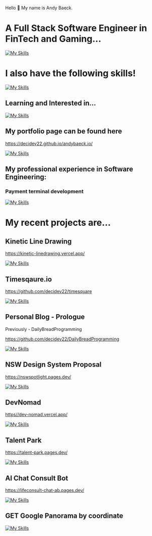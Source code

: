 Hello 👋 My name is Andy Baeck.

# A Full Stack Software Engineer in FinTech and Gaming...

[![My Skills](https://skillicons.dev/icons?i=ts,nodejs,express,mongodb,nextjs,react,tailwind)](https://skillicons.dev)

# I also have the following skills!

[![My Skills](https://skillicons.dev/icons?i=postgres,prisma,py,postman,git,vite,css,html,firebase,docker)](https://skillicons.dev)

## Learning and Interested in...

[![My Skills](https://skillicons.dev/icons?i=nestjs,graphql,threejs,go)](https://skillicons.dev)


## My portfolio page can be found here

https://decidev22.github.io/andybaeck.io/

[![My Skills](https://skillicons.dev/icons?i=react,tailwind,github,vite,ts,firebase,githubactions)](https://skillicons.dev)

## My professional experience in Software Engineering:

### Payment terminal development

[![My Skills](https://skillicons.dev/icons?i=ts,nodejs,express,docker,jest,postgres,postman)](https://skillicons.dev)

# My recent projects are...


## Kinetic Line Drawing

https://kinetic-linedrawing.vercel.app/

[![My Skills](https://skillicons.dev/icons?i=ts,react,nextjs,tailwind,github,vercel)](https://skillicons.dev)

## Timesqaure.io

https://github.com/decidev22/timesquare

[![My Skills](https://skillicons.dev/icons?i=ts,react,nextjs,tailwind,github,mongodb,express,nodejs)](https://skillicons.dev)


## Personal Blog - Prologue

Previously - DailyBreadProgramming

https://github.com/decidev22/DailyBreadProgramming

[![My Skills](https://skillicons.dev/icons?i=ts,react,nextjs,tailwind,github,mongodb,express,nodejs,jest)](https://skillicons.dev)


## NSW Design System Proposal

https://nswspotlight.pages.dev/

[![My Skills](https://skillicons.dev/icons?i=ts,react,nextjs,tailwind,github)](https://skillicons.dev)

## DevNomad

[https//dev-nomad.vercel.app/](https://dev-nomad.vercel.app/)

[![My Skills](https://skillicons.dev/icons?i=vite,ts,prisma,express,vercel,react,nextjs,mongodb,tailwind)](https://skillicons.dev)

## Talent Park

https://talent-park.pages.dev/

[![My Skills](https://skillicons.dev/icons?i=ts,nextjs,firebase,express,react,tailwind)](https://skillicons.dev)


## AI Chat Consult Bot

https://lifeconsult-chat-ab.pages.dev/

[![My Skills](https://skillicons.dev/icons?i=ts,nextjs,aws,cloudflare,express,react,tailwind)](https://skillicons.dev)


## GET Google Panorama by coordinate

[![My Skills](https://skillicons.dev/icons?i=python,gcp)](https://skillicons.dev)
